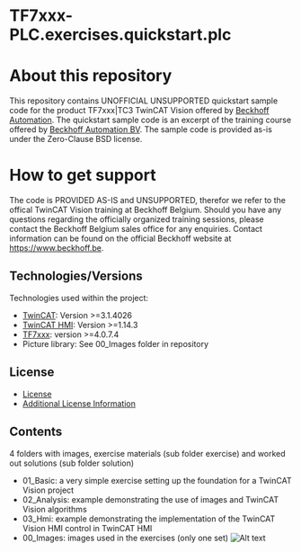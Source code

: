 # TF7xxx-PLC.exercises.quickstart.plc 
# About this repository
This repository contains UNOFFICIAL UNSUPPORTED quickstart sample code for the product TF7xxx|TC3 TwinCAT Vision offered by [Beckhoff Automation](https://www.beckhoff.com). The quickstart sample code is an excerpt of the training course offered by [Beckhoff Automation BV](https://www.beckhoff.be). The sample code is provided as-is under the Zero-Clause BSD license.

# How to get support
The code is PROVIDED AS-IS and UNSUPPORTED, therefor we refer to the offical TwinCAT Vision training at Beckhoff Belgium. 
Should you have any questions regarding the officially organized training sessions, please contact the Beckhoff Belgium sales office for any enquiries. Contact information can be found on the official Beckhoff website at https://www.beckhoff.be.

## Technologies/Versions 
Technologies used within the project:

* [TwinCAT](https://www.beckhoff.com/nl-be/products/automation/twincat/texxxx-twincat-3-engineering/te1000.html): Version >=3.1.4026
* [TwinCAT HMI](https://www.beckhoff.com/nl-be/products/automation/twincat/texxxx-twincat-3-engineering/te2000.html): Version >=1.14.3 
* [TF7xxx](https://www.beckhoff.com/nl-be/products/automation/twincat/tfxxxx-twincat-3-functions/tf7xxx-vision): version >=4.0.7.4
* Picture library: See 00_Images folder in repository

## License 
- [License](./Legal/License.md)
- [Additional License Information](./Legal/AdditionalLicenseInformation.md)

## Contents
4 folders with images, exercise materials (sub folder exercise) and worked out solutions (sub folder solution)
* 01_Basic: a very simple exercise setting up the foundation for a TwinCAT Vision project
* 02_Analysis: example demonstrating the use of images and TwinCAT Vision algorithms    
* 03_Hmi: example demonstrating the implementation of the TwinCAT Vision HMI control in TwinCAT HMI
* 00_Images: images used in the exercises (only one set)
![Alt text](00_Images/Image1.bmp)

